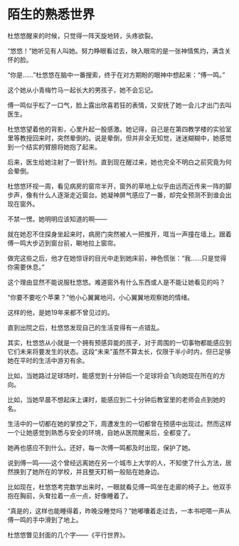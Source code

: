 # 陌生的熟悉世界

杜悠悠醒来的时候，只觉得一阵天旋地转，头疼欲裂。 

“悠悠！”她听见有人叫她。努力睁眼看过去，映入眼帘的是一张神情焦灼，满含关怀的脸。 

“你是……”杜悠悠在脑中一番搜索，终于在对方期盼的眼神中想起来：“傅一鸣。” 

这个她从小青梅竹马一起长大的男孩子，她不会忘记。 

傅一鸣似乎松了一口气，脸上露出欣喜若狂的表情，又安抚了她一会儿才出门去叫医生。 

杜悠悠望着他的背影，心里升起一股感激。她记得，自己是在第四教学楼的实验室里等教授回来时，突然晕倒的。说是晕倒，但并非全无知觉，迷迷糊糊中，她感觉到一个结实的臂膀将她抱了起来。 

后来，医生给她注射了一管针剂。直到现在醒过来，她也完全不明白之前究竟为何会晕倒。 

杜悠悠环视一周，看见病房的窗帘半开，窗外的草地上似乎由远而近传来一阵的脚步声，像有什么人逐渐走近窗台。她凝神屏气感应了一番，却完全预测不到谁会出现在窗外。 

不禁一愣。她明明应该知道的啊—— 

就在她忍不住探身坐起来时，病房门突然被人一把推开，哐当一声撞在墙上。跟着傅一鸣大步迈到窗台前，唰地拉上窗帘。 

做完这些之后，他才在她惊讶的目光中走到她床前，神色慌张：“我……只是觉得你需要休息。” 

这个理由显然不能说服杜悠悠。难道窗外有什么东西或人是不能让她看见的吗？ 

“你要不要吃个苹果？”他小心翼翼地问，小心翼翼地观察她的情绪。 

这样的他，是她19年来都不曾见过的。 

直到出院之后，杜悠悠发现自己的生活变得有一点错乱。 

其实，杜悠悠从小就是一个拥有预感异能的孩子，对于周围的一切事物都能感应到它们未来将要发生的状态。这段“未来”虽然不算太长，仅限于半小时内，但已足够她在平时的生活中游刃有余。 

比如，当她路过足球场时，能感觉到十分钟后一个足球将会飞向她现在所在的方向。 

比如，当她早晨不想起床上课时，能感应到二十分钟后教室里的老师会点到她的名。 

生活中的一切都在她的掌控之下，周遭发生的一切都曾在预感中出现过。然而这样一个让她感觉到熟悉与安全的环境，自她从医院醒来后，全都变了。 

她再也感应不到什么。还好，每一次傅一鸣都及时出现，保护了她。 

说到傅一鸣——这个曾经远离她在另一个城市上大学的人，不知使了什么方法，居然换到了她所在的学校，并且整天盯梢一般贴在她身边。 

比如现在，杜悠悠考完数学出来时，一眼就看见傅一鸣坐在走廊的椅子上。他双手抱在胸前，头耷拉着一点一点，好像睡着了。 

“真是的，这样也能睡得着，昨晚没睡觉吗？”她嘟囔着走过去，一本书吧嗒一声从傅一鸣的手中滑到了地上。 

杜悠悠瞥见封面的几个字——《平行世界》。